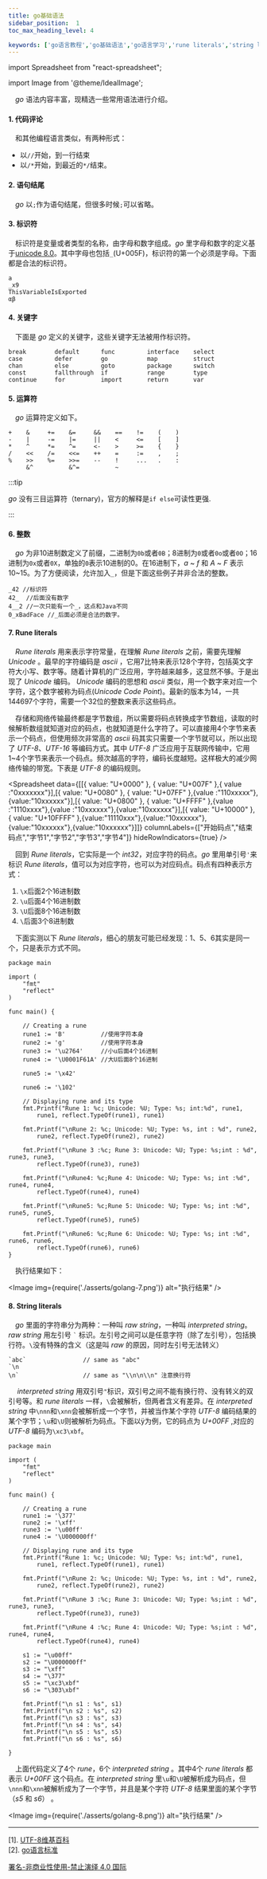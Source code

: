 ```yaml
---
title: go基础语法
sidebar_position:  1
toc_max_heading_level: 4

keywords: ['go语言教程','go基础语法','go语言学习','rune literals','string literals']
---
```


import Spreadsheet from "react-spreadsheet";

import Image from '@theme/IdealImage';

 _go_ 语法内容丰富，现精选一些常用语法进行介绍。

#### 1. 代码评论

 和其他编程语言类似，有两种形式：

-   以`//`开始，到一行结束
-   以`/*`开始，到最近的`*/`结束。

#### 2. 语句结尾

 _go_ 以`;`作为语句结尾，但很多时候`;`可以省略。

#### 3. 标识符

 标识符是变量或者类型的名称，由字母和数字组成。_go_ 里字母和数字的定义基于[unicode 8.0](https://www.unicode.org/versions/Unicode8.0.0/)。其中字母也包括`_`(U+005F)，标识符的第一个必须是字母。下面都是合法的标识符。

    a
    _x9
    ThisVariableIsExported
    αβ

#### 4. 关键字

 下面是 _go_ 定义的关键字，这些关键字无法被用作标识符。

    break        default      func         interface    select
    case         defer        go           map          struct
    chan         else         goto         package      switch
    const        fallthrough  if           range        type
    continue     for          import       return       var

#### 5. 运算符

 _go_ 运算符定义如下。

    +    &     +=    &=     &&    ==    !=    (    )
    -    |     -=    |=     ||    <     <=    [    ]
    *    ^     *=    ^=     <-    >     >=    {    }
    /    <<    /=    <<=    ++    =     :=    ,    ;
    %    >>    %=    >>=    --    !     ...   .    :
         &^          &^=          ~

:::tip

_go_ 没有三目运算符（ternary)，官方的解释是`if else`可读性更强.

:::

#### 6. 整数

 _go_ 为非10进制数定义了前缀，二进制为`0b`或者`0B`；8进制为`0`或者`0o`或者`0O`；16进制为`0x`或者`0X`，单独的`0`表示10进制的0。在16进制下，_a_ ~ _f_ 和 _A_ ~ _F_ 表示10~15。为了方便阅读，允许加入`_`，但是下面这些例子并非合法的整数。

    _42 //标识符
    42_  //后面没有数字
    4__2 //一次只能有一个_，这点和Java不同
    0_xBadFace //_后面必须是合法的数字。

#### 7. Rune literals

 _Rune literals_ 用来表示字符常量，在理解 _Rune literals_ 之前，需要先理解 _Unicode_ 。最早的字符编码是 _ascii_ ，它用7比特来表示128个字符，包括英文字符大小写、数字等。随着计算机的广泛应用，字符越来越多，这显然不够。于是出现了 _Unicode_ 编码。 _Unicode_ 编码的思想和 _ascii_ 类似，用一个数字来对应一个字符，这个数字被称为码点(_Unicode Code Point_)。最新的版本为14，一共144697个字符，需要一个32位的整数来表示这些码点。

 存储和网络传输最终都是字节数组，所以需要将码点转换成字节数组，读取的时候解析数组就知道对应的码点，也就知道是什么字符了。可以直接用4个字节来表示一个码点，但使用频次非常高的 _ascii_ 码其实只需要一个字节就可以，所以出现了 _UTF-8_、_UTF-16_ 等编码方式。其中 _UTF-8_ 广泛应用于互联网传输中，它用1~4个字节来表示一个码点。频次越高的字符，编码长度越短。这样极大的减少网络传输的带宽。下表是 _UTF-8_ 的编码规则。

<Spreadsheet data={[[{ value: "U+0000" }, { value: "U+007F" },{ value :"0xxxxxxx"}],[{ value: "U+0080" }, { value: "U+07FF" },{value :"110xxxxx"},{value:"10xxxxxx"}],[{ value: "U+0800" }, { value: "U+FFFF" },{value :"1110xxxx"},{value :"10xxxxxx"},{value:"10xxxxxx"}],[{ value: "U+10000" }, { value: "U+10FFFF" },{value:"11110xxx"},{value:"10xxxxxx"},{value:"10xxxxxx"},{value:"10xxxxxx"}]]} columnLabels={["开始码点","结束码点","字节1","字节2","字节3","字节4"]} hideRowIndicators={true} />

 回到 _Rune literals_，它实际是一个 _int32_，对应字符的码点。_go_ 里用单引号`'`来标识 _Rune literals_，值可以为对应字符，也可以为对应码点。码点有四种表示方式：

1.  `\x`后面2个16进制数
2.  `\u`后面4个16进制数
3.  `\U`后面8个16进制数
4.  `\`后面3个8进制数

 下面实测以下 _Rune literals_，细心的朋友可能已经发现：1、5、6其实是同一个，只是表示方式不同。

    package main

    import (
    	"fmt"
    	"reflect"
    )

    func main() {

    	// Creating a rune
    	rune1 := 'B'          //使用字符本身
    	rune2 := 'g'          //使用字符本身
    	rune3 := '\u2764'     //小u后面4个16进制
    	rune4 := '\U0001F61A' //大U后面8个16进制

    	rune5 := '\x42'

    	rune6 := '\102'

    	// Displaying rune and its type
    	fmt.Printf("Rune 1: %c; Unicode: %U; Type: %s; int:%d", rune1,
    		rune1, reflect.TypeOf(rune1), rune1)

    	fmt.Printf("\nRune 2: %c; Unicode: %U; Type: %s, int : %d", rune2,
    		rune2, reflect.TypeOf(rune2), rune2)

    	fmt.Printf("\nRune 3 :%c; Rune 3: Unicode: %U; Type: %s;int : %d", rune3, rune3,
    		reflect.TypeOf(rune3), rune3)

    	fmt.Printf("\nRune4: %c;Rune 4: Unicode: %U; Type: %s; int :%d", rune4, rune4,
    		reflect.TypeOf(rune4), rune4)

    	fmt.Printf("\nRune5: %c;Rune 5: Unicode: %U; Type: %s; int :%d", rune5, rune5,
    		reflect.TypeOf(rune5), rune5)

    	fmt.Printf("\nRune6: %c;Rune 6: Unicode: %U; Type: %s; int :%d", rune6, rune6,
    		reflect.TypeOf(rune6), rune6)
    }

 执行结果如下：

<Image img={require('./asserts/golang-7.png')} alt="执行结果" />

#### 8. String literals

 _go_ 里面的字符串分为两种：一种叫 _raw string_，一种叫 _interpreted string_。_raw string_ 用左引号 `` ` `` 标识。左引号之间可以是任意字符（除了左引号），包括换行符。`\`没有特殊的含义（这是叫 _raw_ 的原因，同时左引号无法转义）

    `abc`                // same as "abc"
    `\n
    \n`                  // same as "\\n\n\\n" 注意换行符

  _interpreted string_ 用双引号`"`标识，双引号之间不能有换行符、没有转义的双引号等。和 _rune literals_ 一样，`\`会被解析，但两者含义有差异。在 _interpreted string_ 中`\nnn`和`\xnn`会被解析成一个字节，并被当作某个字符 _UTF-8_ 编码结果的某个字节；`\u`和`\U`则被解析为码点。下面以ÿ为例，它的码点为 _U+00FF_ ,对应的 _UTF-8_ 编码为`\xc3\xbf`。

    package main

    import (
    	"fmt"
    	"reflect"
    )

    func main() {

    	// Creating a rune
    	rune1 := '\377'
    	rune2 := '\xff'
    	rune3 := '\u00ff'
    	rune4 := '\U000000ff'

    	// Displaying rune and its type
    	fmt.Printf("Rune 1: %c; Unicode: %U; Type: %s; int:%d", rune1,
    		rune1, reflect.TypeOf(rune1), rune1)

    	fmt.Printf("\nRune 2: %c; Unicode: %U; Type: %s, int : %d", rune2,
    		rune2, reflect.TypeOf(rune2), rune2)

    	fmt.Printf("\nRune 3 :%c; Rune 3: Unicode: %U; Type: %s;int : %d", rune3, rune3,
    		reflect.TypeOf(rune3), rune3)

    	fmt.Printf("\nRune 4 :%c; Rune 4: Unicode: %U; Type: %s;int : %d", rune4, rune4,
    		reflect.TypeOf(rune4), rune4)

    	s1 := "\u00ff"
    	s2 := "\U000000ff"
    	s3 := "\xff"
    	s4 := "\377"
    	s5 := "\xc3\xbf"
    	s6 := "\303\xbf"

    	fmt.Printf("\n s1 : %s", s1)
    	fmt.Printf("\n s2 : %s", s2)
    	fmt.Printf("\n s3 : %s", s3)
    	fmt.Printf("\n s4 : %s", s4)
    	fmt.Printf("\n s5 : %s", s5)
    	fmt.Printf("\n s6 : %s", s6)

    }

 上面代码定义了4个 _rune_，6个 _interpreted string_ 。其中4个 _rune literals_ 都表示 _U+00FF_ 这个码点。在 _interpreted string_ 里`\u`和`\U`被解析成为码点，但`\nnn`和`\xnn`被解析成为了一个字节，并且是某个字符 _UTF-8_ 结果里面的某个字节（_s5_ 和 _s6_） 。


<Image img={require('./asserts/golang-8.png')} alt="执行结果" />

---

[1]. [UTF-8维基百科](https://en.wikipedia.org/wiki/UTF-8)<br/>
[2]. [go语言标准](https://go.dev/ref/spec)

[署名-非商业性使用-禁止演绎 4.0 国际](https://creativecommons.org/licenses/by-nc-nd/4.0/deed.zh)
